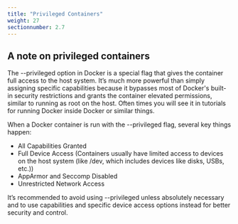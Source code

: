 ```yaml
---
title: "Privileged Containers"
weight: 27
sectionnumber: 2.7
---
```


## A note on privileged containers

The --privileged option in Docker is a special flag that gives the container full access to the host system. It’s much more powerful than simply assigning specific capabilities because it bypasses most of Docker's built-in security restrictions and grants the container elevated permissions, similar to running as root on the host. Often times you will see it in tutorials for running Docker inside Docker or similar things.

When a Docker container is run with the --privileged flag, several key things happen:

* All Capabilities Granted
* Full Device Access (Containers usually have limited access to devices on the host system (like /dev, which includes devices like disks, USBs, etc.))
* AppArmor and Seccomp Disabled
* Unrestricted Network Access

It’s recommended to avoid using --privileged unless absolutely necessary and to use capabilities and specific device access options instead for better security and control.
